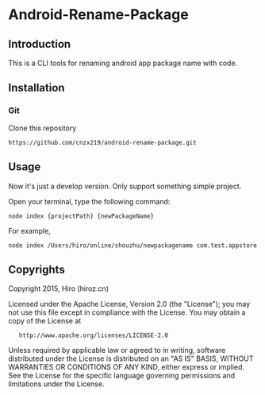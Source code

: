 # Android-Rename-Package

## Introduction

   This is a CLI tools for renaming android app package name with code.

## Installation

### Git

   Clone this repository

   ```
   https://github.com/cnzx219/android-rename-package.git
   ```

## Usage

   Now it's just a develop version. Only support something simple project.

   Open your terminal, type the following command:

   ```
   node index {projectPath} {newPackageName}
   ```

   For example, 

   ```
   node index /Users/hiro/online/shouzhu/newpackagename com.test.appstore
   ```

## Copyrights

   Copyright 2015, Hiro (hiroz.cn)

   Licensed under the Apache License, Version 2.0 (the "License");
   you may not use this file except in compliance with the License.
   You may obtain a copy of the License at

       http://www.apache.org/licenses/LICENSE-2.0

   Unless required by applicable law or agreed to in writing, software
   distributed under the License is distributed on an "AS IS" BASIS,
   WITHOUT WARRANTIES OR CONDITIONS OF ANY KIND, either express or implied.
   See the License for the specific language governing permissions and
   limitations under the License.
